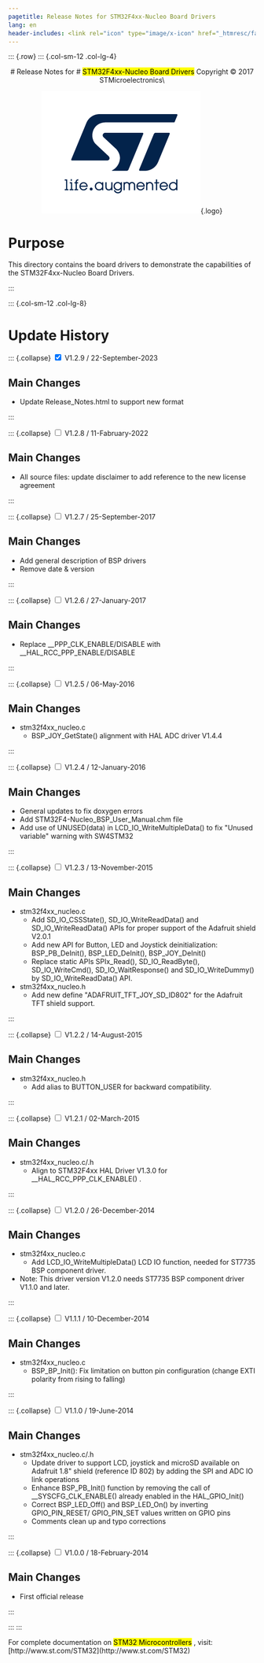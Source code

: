 ```yaml
---
pagetitle: Release Notes for STM32F4xx-Nucleo Board Drivers
lang: en
header-includes: <link rel="icon" type="image/x-icon" href="_htmresc/favicon.png" />
---
```


::: {.row}
::: {.col-sm-12 .col-lg-4}

<center>
# Release Notes for
# <mark>STM32F4xx-Nucleo Board Drivers</mark>
Copyright &copy; 2017 STMicroelectronics\
    
[![ST logo](_htmresc/st_logo_2020.png)](https://www.st.com){.logo}
</center>

# Purpose

This directory contains the board drivers to demonstrate the capabilities of the STM32F4xx-Nucleo Board Drivers.

:::

::: {.col-sm-12 .col-lg-8}
# Update History

::: {.collapse}
<input type="checkbox" id="collapse-section13" checked aria-hidden="true">
<label for="collapse-section13" aria-hidden="true">V1.2.9 / 22-September-2023</label>
<div>			

## Main Changes

- Update Release_Notes.html to support new format

</div>
:::

::: {.collapse}
<input type="checkbox" id="collapse-section12" aria-hidden="true">
<label for="collapse-section12" aria-hidden="true">V1.2.8 / 11-Fabruary-2022</label>
<div>			

## Main Changes

- All source files: update disclaimer to add reference to the new license agreement

</div>
:::

::: {.collapse}
<input type="checkbox" id="collapse-section11" aria-hidden="true">
<label for="collapse-section11" aria-hidden="true">V1.2.7 / 25-September-2017</label>
<div>			

## Main Changes

- Add general description of BSP drivers
- Remove date & version

</div>
:::

::: {.collapse}
<input type="checkbox" id="collapse-section10" aria-hidden="true">
<label for="collapse-section10" aria-hidden="true">V1.2.6 / 27-January-2017</label>
<div>			

## Main Changes

- Replace __PPP_CLK_ENABLE/DISABLE with __HAL_RCC_PPP_ENABLE/DISABLE
  
</div>
:::

::: {.collapse}
<input type="checkbox" id="collapse-section9" aria-hidden="true">
<label for="collapse-section9" aria-hidden="true">V1.2.5 / 06-May-2016</label>
<div>			

## Main Changes

- stm32f4xx_nucleo.c
  - BSP_JOY_GetState() alignment with HAL ADC driver V1.4.4
  
</div>
:::

::: {.collapse}
<input type="checkbox" id="collapse-section8" aria-hidden="true">
<label for="collapse-section8" aria-hidden="true">V1.2.4 / 12-January-2016</label>
<div>			

## Main Changes

- General updates to fix doxygen errors
- Add STM32F4-Nucleo_BSP_User_Manual.chm file
- Add use of UNUSED(data) in LCD_IO_WriteMultipleData() to fix "Unused variable" warning with SW4STM32

</div>
:::

::: {.collapse}
<input type="checkbox" id="collapse-section7" aria-hidden="true">
<label for="collapse-section7" aria-hidden="true">V1.2.3 / 13-November-2015</label>
<div>			

## Main Changes

- stm32f4xx_nucleo.c
  - Add SD_IO_CSSState(), SD_IO_WriteReadData() and SD_IO_WriteReadData() APIs for proper support of the Adafruit shield V2.0.1
  - Add new API for Button, LED and Joystick deinitialization: BSP_PB_DeInit(), BSP_LED_DeInit(), BSP_JOY_DeInit() 
  - Replace static APIs SPIx_Read(), SD_IO_ReadByte(), SD_IO_WriteCmd(), SD_IO_WaitResponse() and SD_IO_WriteDummy() by SD_IO_WriteReadData() API.
- stm32f4xx_nucleo.h
  - Add new define "ADAFRUIT_TFT_JOY_SD_ID802" for the Adafruit TFT shield support.

</div>
:::

::: {.collapse}
<input type="checkbox" id="collapse-section6" aria-hidden="true">
<label for="collapse-section6" aria-hidden="true">V1.2.2 / 14-August-2015</label>
<div>			

## Main Changes

- stm32f4xx_nucleo.h
  - Add alias to BUTTON_USER for backward compatibility.

</div>
:::

::: {.collapse}
<input type="checkbox" id="collapse-section5" aria-hidden="true">
<label for="collapse-section5" aria-hidden="true">V1.2.1 / 02-March-2015</label>
<div>			

## Main Changes

- stm32f4xx_nucleo.c/.h
  - Align to STM32F4xx HAL Driver V1.3.0 for __HAL_RCC_PPP_CLK_ENABLE() .

</div>
:::

::: {.collapse}
<input type="checkbox" id="collapse-section4" aria-hidden="true">
<label for="collapse-section4" aria-hidden="true">V1.2.0 / 26-December-2014</label>
<div>			

## Main Changes

- stm32f4xx_nucleo.c
  - Add LCD_IO_WriteMultipleData() LCD IO function, needed for ST7735 BSP component driver.
- Note: This driver version V1.2.0 needs ST7735 BSP component driver V1.1.0 and later.

</div>
:::

::: {.collapse}
<input type="checkbox" id="collapse-section3" aria-hidden="true">
<label for="collapse-section3" aria-hidden="true">V1.1.1 / 10-December-2014</label>
<div>

## Main Changes

- stm32f4xx_nucleo.c
  - BSP_BP_Init(): Fix limitation on button pin configuration (change EXTI polarity from rising to falling)


</div>
:::

::: {.collapse}
<input type="checkbox" id="collapse-section2" aria-hidden="true">
<label for="collapse-section2" aria-hidden="true">V1.1.0 / 19-June-2014</label>
<div>

## Main Changes

- stm32f4xx_nucleo.c/.h
  - Update driver to support LCD, joystick and microSD available on Adafruit 1.8" shield (reference ID 802) by adding the SPI and ADC IO link operations
  - Enhance BSP_PB_Init() function by removing the call of __SYSCFG_CLK_ENABLE() already enabled in the HAL_GPIO_Init()
  - Correct BSP_LED_Off() and BSP_LED_On() by inverting GPIO_PIN_RESET/ GPIO_PIN_SET values written on GPIO pins
  - Comments clean up and typo corrections

</div>
:::

::: {.collapse}
<input type="checkbox" id="collapse-section1" aria-hidden="true">
<label for="collapse-section1" aria-hidden="true">V1.0.0 / 18-February-2014</label>
<div>

## Main Changes

- First official release

</div>
:::

:::
:::

<footer class="sticky">
For complete documentation on <mark>STM32 Microcontrollers</mark> ,
visit: [http://www.st.com/STM32](http://www.st.com/STM32)
</footer>
